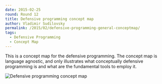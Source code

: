```yaml
---
date: 2015-02-25
round: Round 12
title: Defensive programming concept map
author: Vladimir Sudilovsky
permalink: /2015/02/defensive-programming-general-conceptmap/
tags:
  - Defensive Programming
  - Concept Map
---
```


This is a concept map for the defensive programming. The concept map is language agnostic, and only illustrates what conceptually defensive programming is and what are the fundamental tools to employ it.

![Defensive programming concept map](http://i.imgur.com/sh7Xfq2.png)

